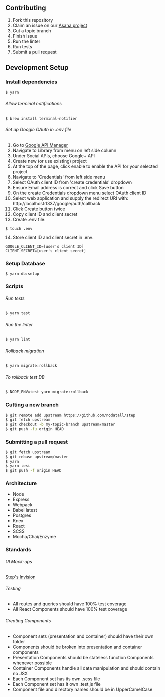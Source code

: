 ## Contributing

1. Fork this repository
2. Claim an issue on our [Asana project](https://app.asana.com/0/298435091634227/board)
3. Cut a topic branch
4. Finish issue
6. Run the linter
7. Run tests
5. Submit a pull request

## Development Setup

### Install dependencies
```sh
$ yarn
```

###### Allow terminal notifications
```
$ brew install terminal-notifier
```

###### Set up Google OAuth in .env file  
1.  Go to [Google API Manager](https://console.cloud.google.com/apis/library?project=tactile-atlas-163521)
2. Navigate to Library from menu on left side column
3. Under Social APIs, choose Google+ API
4. Create new (or use existing) project
5. At the top of the page, click enable to enable the API for your selected project
6. Navigate to 'Credentials' from left side menu
7. Select OAuth client ID from 'create credentials' dropdown
8. Ensure Email address is correct and click Save button
9. On the create Credentials dropdown menu select OAuth client ID
10. Select web application and supply the redirect URI with: http://localhost:1337/google/auth/callback
11. Click Create button twice
12. Copy client ID and client secret
13. Create .env file:
```
$ touch .env
```
14. Store client ID and client secret in .env:
```
GOOGLE_CLIENT_ID=[user's client ID]
CLIENT_SECRET=[user's client secret]
```

### Setup Database

```
$ yarn db:setup
```

### Scripts

###### Run tests
```sh
$ yarn test
```

###### Run the linter
```sh
$ yarn lint
```

###### Rollback migration
```sh
$ yarn migrate:rollback
```

###### To rollback test DB
```sh
$ NODE_ENV=test yarn migrate:rollback
```

### Cutting a new branch
```sh
$ git remote add upstream https://github.com/nodatall/step
$ git fetch upstream
$ git checkout -b my-topic-branch upstream/master
$ git push -fu origin HEAD
```

### Submitting a pull request
```sh
$ git fetch upstream
$ git rebase upstream/master
$ yarn
$ yarn test
$ git push -f origin HEAD
```

### Architecture
- Node
- Express
- Webpack
- Babel latest
- Postgres
- Knex
- React
- SCSS
- Mocha/Chai/Enzyme

### Standards

###### UI Mock-ups
[Step's Invision](https://invis.io/QEAU5DRH6#/225562505_Login_Desktop)

###### Testing
- All routes and queries should have 100% test coverage
- All React Components should have 100% test coverage

###### Creating Components
- Component sets (presentation and container) should have their own folder
- Components should be broken into presentation and container components
- Presentation Components should be stateless function Components whenever possible
- Container Components handle all data manipulation and should contain no JSX
- Each Component set has its own .scss file
- Each Component set has it own .test.js file
- Component file and directory names should be in UpperCamelCase
